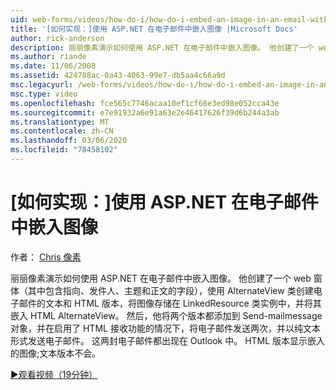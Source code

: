 ```yaml
---
uid: web-forms/videos/how-do-i/how-do-i-embed-an-image-in-an-email-with-aspnet
title: '[如何实现：]使用 ASP.NET 在电子邮件中嵌入图像 |Microsoft Docs'
author: rick-anderson
description: 丽丽像素演示如何使用 ASP.NET 在电子邮件中嵌入图像。 他创建了一个 web 窗体（其中包含指向、发件人、主题和正文的字段），使用 AlternateView 。
ms.author: riande
ms.date: 11/06/2008
ms.assetid: 424788ac-0a43-4063-99e7-db5aa4c66a9d
msc.legacyurl: /web-forms/videos/how-do-i/how-do-i-embed-an-image-in-an-email-with-aspnet
msc.type: video
ms.openlocfilehash: fce565c7746acaa10ef1cf68e3ed98e052cca43e
ms.sourcegitcommit: e7e91932a6e91a63e2e46417626f39d6b244a3ab
ms.translationtype: MT
ms.contentlocale: zh-CN
ms.lasthandoff: 03/06/2020
ms.locfileid: "78458102"
---
```

# <a name="how-do-i-embed-an-image-in-an-email-with-aspnet"></a>[如何实现：]使用 ASP.NET 在电子邮件中嵌入图像

作者： [Chris 像素](https://twitter.com/chrispels)

丽丽像素演示如何使用 ASP.NET 在电子邮件中嵌入图像。 他创建了一个 web 窗体（其中包含指向、发件人、主题和正文的字段），使用 AlternateView 类创建电子邮件的文本和 HTML 版本，将图像存储在 LinkedResource 类实例中，并将其嵌入 HTML AlternateView。 然后，他将两个版本都添加到 Send-mailmessage 对象，并在启用了 HTML 接收功能的情况下，将电子邮件发送两次，并以纯文本形式发送电子邮件。 这两封电子邮件都出现在 Outlook 中。 HTML 版本显示嵌入的图像;文本版本不会。

[&#9654;观看视频（19分钟）](https://channel9.msdn.com/Blogs/ASP-NET-Site-Videos/how-do-i-embed-an-image-in-an-email-with-aspnet)
